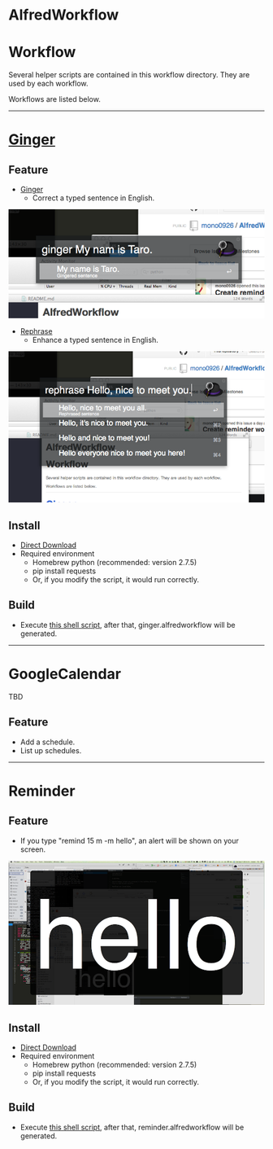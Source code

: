 AlfredWorkflow
==============

# Workflow

Several helper scripts are contained in this workflow directory.
They are used by each workflow.

Workflows are listed below.

---

# [Ginger](http://www.getginger.jp/)

## Feature

- [Ginger](http://www.getginger.jp/)
  - Correct a typed sentence in English.
  
![reminder](ScreenShots/ginger.png)

- [Rephrase](http://www.gingersoftware.com/rephrase_jpn)
  - Enhance a typed sentence in English.

![reminder](ScreenShots/rephrase.png)
  
## Install

- [Direct Download](https://github.com/mono0926/AlfredWorkflow/raw/master/ginger/ginger.alfredworkflow)
- Required environment
  - Homebrew python (recommended: version 2.7.5)
  - pip install requests
  - Or, if you modify the script, it would run correctly.

## Build

- Execute [this shell script](https://github.com/mono0926/AlfredWorkflow/blob/master/ginger/ginger.sh), after that, ginger.alfredworkflow will be generated.

---

# GoogleCalendar

TBD

## Feature

- Add a schedule.
- List up schedules.

---

# Reminder

## Feature

- If you type "remind 15 m -m hello", an alert will be shown on your screen.

![reminder](ScreenShots/reminder.png)  

## Install

- [Direct Download](https://github.com/mono0926/AlfredWorkflow/raw/master/reminder/reminder.alfredworkflow)
- Required environment
  - Homebrew python (recommended: version 2.7.5)
  - pip install requests
  - Or, if you modify the script, it would run correctly.

## Build

- Execute [this shell script](https://github.com/mono0926/AlfredWorkflow/blob/master/reminder/reminder.sh), after that, reminder.alfredworkflow will be generated.
